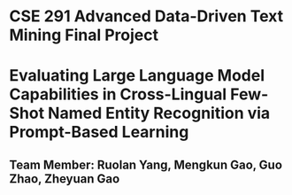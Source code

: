 # CSE 291 Advanced Data-Driven Text Mining Final Project

# Evaluating Large Language Model Capabilities in Cross-Lingual Few-Shot Named Entity Recognition via Prompt-Based Learning

## Team Member: Ruolan Yang, Mengkun Gao, Guo Zhao, Zheyuan Gao
